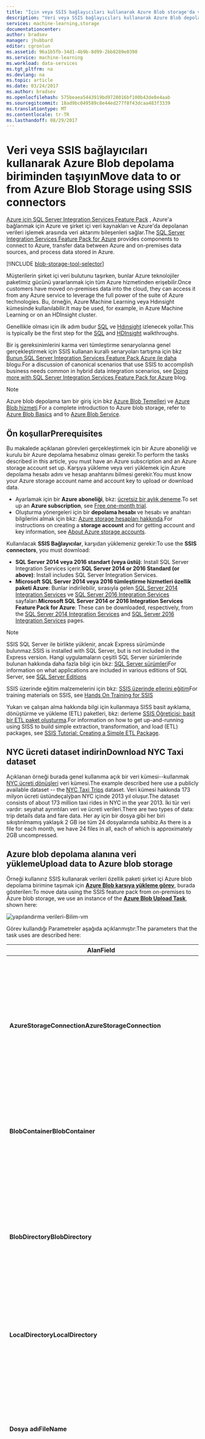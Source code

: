 ```yaml
---
title: "İçin veya SSIS bağlayıcıları kullanarak Azure Blob storage'da veri taşıma | Microsoft Docs"
description: "Veri veya SSIS bağlayıcıları kullanarak Azure Blob depolama biriminden taşıyın."
services: machine-learning,storage
documentationcenter: 
author: bradsev
manager: jhubbard
editor: cgronlun
ms.assetid: 96a1b5fb-34d1-4b9b-8d99-2bb8289e0398
ms.service: machine-learning
ms.workload: data-services
ms.tgt_pltfrm: na
ms.devlang: na
ms.topic: article
ms.date: 03/24/2017
ms.author: bradsev
ms.openlocfilehash: 575beaea5443919bd9728016bf100b43de8e4aab
ms.sourcegitcommit: 18ad9bc049589c8e44ed277f8f43dcaa483f3339
ms.translationtype: MT
ms.contentlocale: tr-TR
ms.lasthandoff: 08/29/2017
---
```

# <a name="move-data-to-or-from-azure-blob-storage-using-ssis-connectors"></a><span data-ttu-id="46cc6-103">Veri veya SSIS bağlayıcıları kullanarak Azure Blob depolama biriminden taşıyın</span><span class="sxs-lookup"><span data-stu-id="46cc6-103">Move data to or from Azure Blob Storage using SSIS connectors</span></span>
<span data-ttu-id="46cc6-104">[Azure için SQL Server Integration Services Feature Pack](https://msdn.microsoft.com/library/mt146770.aspx) , Azure'a bağlanmak için Azure ve şirket içi veri kaynakları ve Azure'da depolanan verileri işlemek arasında veri aktarımı bileşenleri sağlar.</span><span class="sxs-lookup"><span data-stu-id="46cc6-104">The [SQL Server Integration Services Feature Pack for Azure](https://msdn.microsoft.com/library/mt146770.aspx) provides components to connect to Azure, transfer data between Azure and on-premises data sources, and process data stored in Azure.</span></span>

[!INCLUDE [blob-storage-tool-selector](../../includes/machine-learning-blob-storage-tool-selector.md)]

<span data-ttu-id="46cc6-105">Müşterilerin şirket içi veri bulutunu taşırken, bunlar Azure teknolojiler paketimiz gücünü yararlanmak için tüm Azure hizmetinden erişebilir.</span><span class="sxs-lookup"><span data-stu-id="46cc6-105">Once customers have moved on-premises data into the cloud, they can access it from any Azure service to leverage the full power of the suite of Azure technologies.</span></span> <span data-ttu-id="46cc6-106">Bu, örneğin, Azure Machine Learning veya Hdınsight kümesinde kullanılabilir.</span><span class="sxs-lookup"><span data-stu-id="46cc6-106">It may be used, for example, in Azure Machine Learning or on an HDInsight cluster.</span></span>

<span data-ttu-id="46cc6-107">Genellikle olması için ilk adım budur [SQL](machine-learning-data-science-process-sql-walkthrough.md) ve [Hdınsight](machine-learning-data-science-process-hive-walkthrough.md) izlenecek yollar.</span><span class="sxs-lookup"><span data-stu-id="46cc6-107">This is typically be the first step for the [SQL](machine-learning-data-science-process-sql-walkthrough.md) and [HDInsight](machine-learning-data-science-process-hive-walkthrough.md) walkthroughs.</span></span>

<span data-ttu-id="46cc6-108">Bir iş gereksinimlerini karma veri tümleştirme senaryolarına genel gerçekleştirmek için SSIS kullanan kurallı senaryoları tartışma için bkz [Bunun SQL Server Integration Services Feature Pack Azure ile daha](http://blogs.msdn.com/b/ssis/archive/2015/06/25/doing-more-with-sql-server-integration-services-feature-pack-for-azure.aspx) blogu.</span><span class="sxs-lookup"><span data-stu-id="46cc6-108">For a discussion of canonical scenarios that use SSIS to accomplish business needs common in hybrid data integration scenarios, see [Doing more with SQL Server Integration Services Feature Pack for Azure](http://blogs.msdn.com/b/ssis/archive/2015/06/25/doing-more-with-sql-server-integration-services-feature-pack-for-azure.aspx) blog.</span></span>

> [!NOTE]
> <span data-ttu-id="46cc6-109">Azure blob depolama tam bir giriş için bkz [Azure Blob Temelleri](../storage/blobs/storage-dotnet-how-to-use-blobs.md) ve [Azure Blob hizmeti](https://msdn.microsoft.com/library/azure/dd179376.aspx).</span><span class="sxs-lookup"><span data-stu-id="46cc6-109">For a complete introduction to Azure blob storage, refer to [Azure Blob Basics](../storage/blobs/storage-dotnet-how-to-use-blobs.md) and to [Azure Blob Service](https://msdn.microsoft.com/library/azure/dd179376.aspx).</span></span>
> 
> 

## <a name="prerequisites"></a><span data-ttu-id="46cc6-110">Ön koşullar</span><span class="sxs-lookup"><span data-stu-id="46cc6-110">Prerequisites</span></span>
<span data-ttu-id="46cc6-111">Bu makalede açıklanan görevleri gerçekleştirmek için bir Azure aboneliği ve kurulu bir Azure depolama hesabınız olması gerekir.</span><span class="sxs-lookup"><span data-stu-id="46cc6-111">To perform the tasks described in this article, you must have an Azure subscription and an Azure storage account set up.</span></span> <span data-ttu-id="46cc6-112">Karşıya yükleme veya veri yüklemek için Azure depolama hesabı adını ve hesap anahtarını bilmesi gerekir.</span><span class="sxs-lookup"><span data-stu-id="46cc6-112">You must know your Azure storage account name and account key to upload or download data.</span></span>

* <span data-ttu-id="46cc6-113">Ayarlamak için bir **Azure aboneliği**, bkz: [ücretsiz bir aylık deneme](https://azure.microsoft.com/pricing/free-trial/).</span><span class="sxs-lookup"><span data-stu-id="46cc6-113">To set up an **Azure subscription**, see [Free one-month trial](https://azure.microsoft.com/pricing/free-trial/).</span></span>
* <span data-ttu-id="46cc6-114">Oluşturma yönergeleri için bir **depolama hesabı** ve hesabı ve anahtarı bilgilerini almak için bkz: [Azure storage hesapları hakkında](../storage/common/storage-create-storage-account.md).</span><span class="sxs-lookup"><span data-stu-id="46cc6-114">For instructions on creating a **storage account** and for getting account and key information, see [About Azure storage accounts](../storage/common/storage-create-storage-account.md).</span></span>

<span data-ttu-id="46cc6-115">Kullanılacak **SSIS Bağlayıcılar**, karşıdan yüklemeniz gerekir:</span><span class="sxs-lookup"><span data-stu-id="46cc6-115">To use the **SSIS connectors**, you must download:</span></span>

* <span data-ttu-id="46cc6-116">**SQL Server 2014 veya 2016 standart (veya üstü)**: Install SQL Server Integration Services içerir.</span><span class="sxs-lookup"><span data-stu-id="46cc6-116">**SQL Server 2014 or 2016 Standard (or above)**: Install includes SQL Server Integration Services.</span></span>
* <span data-ttu-id="46cc6-117">**Microsoft SQL Server 2014 veya 2016 tümleştirme hizmetleri özellik paketi Azure**: Bunlar indirilebilir, sırasıyla gelen [SQL Server 2014 Integration Services](http://www.microsoft.com/download/details.aspx?id=47366) ve [SQL Server 2016 Integration Services](https://www.microsoft.com/download/details.aspx?id=49492) sayfaları.</span><span class="sxs-lookup"><span data-stu-id="46cc6-117">**Microsoft SQL Server 2014 or 2016 Integration Services Feature Pack for Azure**: These can be downloaded, respectively, from the [SQL Server 2014 Integration Services](http://www.microsoft.com/download/details.aspx?id=47366) and [SQL Server 2016 Integration Services](https://www.microsoft.com/download/details.aspx?id=49492) pages.</span></span>

> [!NOTE]
> <span data-ttu-id="46cc6-118">SSIS SQL Server ile birlikte yüklenir, ancak Express sürümünde bulunmaz.</span><span class="sxs-lookup"><span data-stu-id="46cc6-118">SSIS is installed with SQL Server, but is not included in the Express version.</span></span> <span data-ttu-id="46cc6-119">Hangi uygulamaların çeşitli SQL Server sürümlerinde bulunan hakkında daha fazla bilgi için bkz: [SQL Server sürümleri](http://www.microsoft.com/en-us/server-cloud/products/sql-server-editions/)</span><span class="sxs-lookup"><span data-stu-id="46cc6-119">For information on what applications are included in various editions of SQL Server, see [SQL Server Editions](http://www.microsoft.com/en-us/server-cloud/products/sql-server-editions/)</span></span>
> 
> 

<span data-ttu-id="46cc6-120">SSIS üzerinde eğitim malzemelerini için bkz: [SSIS üzerinde ellerini eğitim](http://www.microsoft.com/download/details.aspx?id=20766)</span><span class="sxs-lookup"><span data-stu-id="46cc6-120">For training materials on SSIS, see [Hands On Training for SSIS](http://www.microsoft.com/download/details.aspx?id=20766)</span></span>

<span data-ttu-id="46cc6-121">Yukarı ve çalışan alma hakkında bilgi için kullanmaya SISS basit ayıklama, dönüştürme ve yükleme (ETL) paketleri, bkz: derleme [SSIS Öğreticisi: basit bir ETL paket oluşturma](https://msdn.microsoft.com/library/ms169917.aspx).</span><span class="sxs-lookup"><span data-stu-id="46cc6-121">For information on how to get up-and-running using SISS to build simple extraction, transformation, and load (ETL) packages, see [SSIS Tutorial: Creating a Simple ETL Package](https://msdn.microsoft.com/library/ms169917.aspx).</span></span>

## <a name="download-nyc-taxi-dataset"></a><span data-ttu-id="46cc6-122">NYC ücreti dataset indirin</span><span class="sxs-lookup"><span data-stu-id="46cc6-122">Download NYC Taxi dataset</span></span>
<span data-ttu-id="46cc6-123">Açıklanan örneği burada genel kullanıma açık bir veri kümesi--kullanmak [NYC ücreti dönüşleri](http://www.andresmh.com/nyctaxitrips/) veri kümesi.</span><span class="sxs-lookup"><span data-stu-id="46cc6-123">The example described here use a publicly available dataset -- the [NYC Taxi Trips](http://www.andresmh.com/nyctaxitrips/) dataset.</span></span> <span data-ttu-id="46cc6-124">Veri kümesi hakkında 173 milyon ücreti üstündeçalýþan NYC içinde 2013 yıl oluşur.</span><span class="sxs-lookup"><span data-stu-id="46cc6-124">The dataset consists of about 173 million taxi rides in NYC in the year 2013.</span></span> <span data-ttu-id="46cc6-125">İki tür veri vardır: seyahat ayrıntıları veri ve ücreti verileri.</span><span class="sxs-lookup"><span data-stu-id="46cc6-125">There are two types of data: trip details data and fare data.</span></span> <span data-ttu-id="46cc6-126">Her ay için bir dosya gibi her biri sıkıştırılmamış yaklaşık 2 GB ise tüm 24 dosyalarında sahibiz.</span><span class="sxs-lookup"><span data-stu-id="46cc6-126">As there is a file for each month, we have 24 files in all, each of which is approximately 2GB uncompressed.</span></span>

## <a name="upload-data-to-azure-blob-storage"></a><span data-ttu-id="46cc6-127">Azure blob depolama alanına veri yükleme</span><span class="sxs-lookup"><span data-stu-id="46cc6-127">Upload data to Azure blob storage</span></span>
<span data-ttu-id="46cc6-128">Örneği kullanırız SSIS kullanarak verileri özellik paketi şirket içi Azure blob depolama birimine taşımak için [ **Azure Blob karşıya yükleme görev**](https://msdn.microsoft.com/library/mt146776.aspx), burada gösterilen:</span><span class="sxs-lookup"><span data-stu-id="46cc6-128">To move data using the SSIS feature pack from on-premises to Azure blob storage, we use an instance of the [**Azure Blob Upload Task**](https://msdn.microsoft.com/library/mt146776.aspx), shown here:</span></span>

![yapılandırma verileri-Bilim-vm](./media/machine-learning-data-science-move-data-to-azure-blob-using-ssis/ssis-azure-blob-upload-task.png)

<span data-ttu-id="46cc6-130">Görev kullandığı Parametreler aşağıda açıklanmıştır:</span><span class="sxs-lookup"><span data-stu-id="46cc6-130">The parameters that the task uses are described here:</span></span>

| <span data-ttu-id="46cc6-131">Alan</span><span class="sxs-lookup"><span data-stu-id="46cc6-131">Field</span></span> | <span data-ttu-id="46cc6-132">Açıklama</span><span class="sxs-lookup"><span data-stu-id="46cc6-132">Description</span></span> |
| --- | --- |
| <span data-ttu-id="46cc6-133">**AzureStorageConnection**</span><span class="sxs-lookup"><span data-stu-id="46cc6-133">**AzureStorageConnection**</span></span> |<span data-ttu-id="46cc6-134">Blob dosyaları barındırıldığı işaret eden bir Azure depolama hesabı başvurduğu yeni bir tane oluşturur veya mevcut bir Azure depolama Bağlantı Yöneticisi belirtir.</span><span class="sxs-lookup"><span data-stu-id="46cc6-134">Specifies an existing Azure Storage Connection Manager or creates a new one that refers to an Azure storage account that points to where the blob files are hosted.</span></span> |
| <span data-ttu-id="46cc6-135">**BlobContainer**</span><span class="sxs-lookup"><span data-stu-id="46cc6-135">**BlobContainer**</span></span> |<span data-ttu-id="46cc6-136">Karşıya yüklenen dosyaların bloblar tutun blob kapsayıcı adını belirtir.</span><span class="sxs-lookup"><span data-stu-id="46cc6-136">Specifies the name of the blob container that hold the uploaded files as blobs.</span></span> |
| <span data-ttu-id="46cc6-137">**BlobDirectory**</span><span class="sxs-lookup"><span data-stu-id="46cc6-137">**BlobDirectory**</span></span> |<span data-ttu-id="46cc6-138">Bir blok blobu olarak karşıya yüklenen dosyanın depolandığı blob dizini belirtir.</span><span class="sxs-lookup"><span data-stu-id="46cc6-138">Specifies the blob directory where the uploaded file is stored as a block blob.</span></span> <span data-ttu-id="46cc6-139">Blob dizini sanal hiyerarşik bir yapıdır.</span><span class="sxs-lookup"><span data-stu-id="46cc6-139">The blob directory is a virtual hierarchical structure.</span></span> <span data-ttu-id="46cc6-140">Blob zaten varsa, BT IA değiştirildi.</span><span class="sxs-lookup"><span data-stu-id="46cc6-140">If the blob already exists, it ia replaced.</span></span> |
| <span data-ttu-id="46cc6-141">**LocalDirectory**</span><span class="sxs-lookup"><span data-stu-id="46cc6-141">**LocalDirectory**</span></span> |<span data-ttu-id="46cc6-142">Karşıya yüklenecek dosyalarını içeren yerel dizini belirtir.</span><span class="sxs-lookup"><span data-stu-id="46cc6-142">Specifies the local directory that contains the files to be uploaded.</span></span> |
| <span data-ttu-id="46cc6-143">**Dosya adı**</span><span class="sxs-lookup"><span data-stu-id="46cc6-143">**FileName**</span></span> |<span data-ttu-id="46cc6-144">Belirtilen ad düzendeki dosyaları seçmek için bir ad filtre belirtir.</span><span class="sxs-lookup"><span data-stu-id="46cc6-144">Specifies a name filter to select files with the specified name pattern.</span></span> <span data-ttu-id="46cc6-145">Örneğin, MySheet\*.xls\* MySheet001.xls ve MySheetABC.xlsx gibi dosyalarını içerir</span><span class="sxs-lookup"><span data-stu-id="46cc6-145">For example, MySheet\*.xls\* includes files such as MySheet001.xls and MySheetABC.xlsx</span></span> |
| <span data-ttu-id="46cc6-146">**TimeRangeFrom/TimeRangeTo**</span><span class="sxs-lookup"><span data-stu-id="46cc6-146">**TimeRangeFrom/TimeRangeTo**</span></span> |<span data-ttu-id="46cc6-147">Bir zaman aralığı filtresini belirtir.</span><span class="sxs-lookup"><span data-stu-id="46cc6-147">Specifies a time range filter.</span></span> <span data-ttu-id="46cc6-148">Değiştirilen dosyaları sonra *TimeRangeFrom* ve önce *TimeRangeTo* dahil edilir.</span><span class="sxs-lookup"><span data-stu-id="46cc6-148">Files modified after *TimeRangeFrom* and before *TimeRangeTo* are included.</span></span> |

> [!NOTE]
> <span data-ttu-id="46cc6-149">**AzureStorageConnection** kimlik bilgilerinin doğru olması gerekir ve **BlobContainer** aktarımı denenmeden önce mevcut olması gerekir.</span><span class="sxs-lookup"><span data-stu-id="46cc6-149">The **AzureStorageConnection** credentials need to be correct and the **BlobContainer** must exist before the transfer is attempted.</span></span>
> 
> 

## <a name="download-data-from-azure-blob-storage"></a><span data-ttu-id="46cc6-150">Verileri Azure blob depolama alanından karşıdan yükleme</span><span class="sxs-lookup"><span data-stu-id="46cc6-150">Download data from Azure blob storage</span></span>
<span data-ttu-id="46cc6-151">SSIS ile şirket içi depolama için Azure blob depolama alanından veri indirmek için bir örneğini kullanması [Azure Blob karşıya yükleme görev](https://msdn.microsoft.com/library/mt146779.aspx).</span><span class="sxs-lookup"><span data-stu-id="46cc6-151">To download data from Azure blob storage to on-premises storage with SSIS, use an instance of the [Azure Blob Upload Task](https://msdn.microsoft.com/library/mt146779.aspx).</span></span>

## <a name="more-advanced-ssis-azure-scenarios"></a><span data-ttu-id="46cc6-152">Daha gelişmiş SSIS Azure senaryoları</span><span class="sxs-lookup"><span data-stu-id="46cc6-152">More advanced SSIS-Azure scenarios</span></span>
<span data-ttu-id="46cc6-153">SSIS özellik paketi birlikte paketleme görevler tarafından işlenecek daha karmaşık akışlar için sağlar.</span><span class="sxs-lookup"><span data-stu-id="46cc6-153">The SSIS feature pack allows for more complex flows to be handled by packaging tasks together.</span></span> <span data-ttu-id="46cc6-154">Örneğin, blob verilerini doğrudan bir Hdınsight kümesinde, çıktısı geri blob ve şirket içi depolama karşıdan yüklenemedi akış.</span><span class="sxs-lookup"><span data-stu-id="46cc6-154">For example, the blob data could feed directly into an HDInsight cluster, whose output could be downloaded back to a blob and then to on-premises storage.</span></span> <span data-ttu-id="46cc6-155">SSIS Hive veya Pig işleri ek SSIS bağlayıcıları kullanarak bir Hdınsight kümesine çalıştırabilirsiniz:</span><span class="sxs-lookup"><span data-stu-id="46cc6-155">SSIS can run Hive and Pig jobs on an HDInsight cluster using additional SSIS connectors:</span></span>

* <span data-ttu-id="46cc6-156">SSIS ile Azure Hdınsight kümesinde bir Hive betiği çalıştırmak için kullandığınız [Azure Hdınsight Hive görev](https://msdn.microsoft.com/library/mt146771.aspx).</span><span class="sxs-lookup"><span data-stu-id="46cc6-156">To run a Hive script on an Azure HDInsight cluster with SSIS, use [Azure HDInsight Hive Task](https://msdn.microsoft.com/library/mt146771.aspx).</span></span>
* <span data-ttu-id="46cc6-157">Azure Hdınsight kümesinde SSIS ile Pig betiği çalıştırmak için kullandığınız [Azure Hdınsight Pig görev](https://msdn.microsoft.com/library/mt146781.aspx).</span><span class="sxs-lookup"><span data-stu-id="46cc6-157">To run a Pig script on an Azure HDInsight cluster with SSIS, use [Azure HDInsight Pig Task](https://msdn.microsoft.com/library/mt146781.aspx).</span></span>


